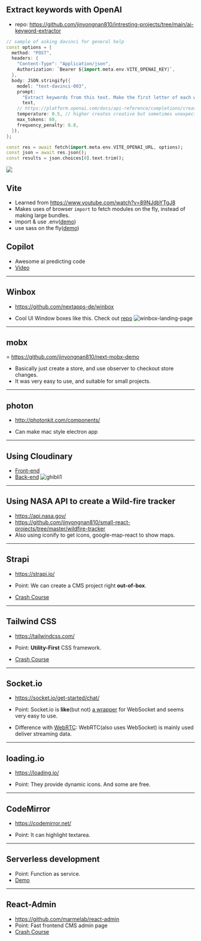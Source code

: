 ## Extract keywords with OpenAI

- repo: https://github.com/jinyongnan810/intresting-projects/tree/main/ai-keyword-extractor

```dart
// sample of asking davinci for general help
const options = {
  method: "POST",
  headers: {
    "Content-Type": "Application/json",
    Authorization: `Bearer ${import.meta.env.VITE_OPENAI_KEY}`,
  },
  body: JSON.stringify({
    model: "text-davinci-003",
    prompt:
      "Extract keywords from this text. Make the first letter of each word uppercase and separate with commas.\n\n" +
      text,
    // https://platform.openai.com/docs/api-reference/completions/create
    temperature: 0.5, // higher creates creative but sometimes unexpected answers, lower creates more conservative and predictable results.
    max_tokens: 60,
    frequency_penalty: 0.8,
  }),
};

const res = await fetch(import.meta.env.VITE_OPENAI_URL, options);
const json = await res.json();
const results = json.choices[0].text.trim();
```

![
](https://firebasestorage.googleapis.com/v0/b/mymemo-98f76.appspot.com/o/uploads%2FSIvHI3wJfEPSACxfj6WH1l53vZx1%2F66e570a9-639f-427b-9076-4227cfe7692c.png?alt=media&token=5378e038-cbdb-433d-baf5-1563811e8226)

## Vite

- Learned from https://www.youtube.com/watch?v=89NJdbYTgJ8
- Makes uses of browser `import` to fetch modules on the fly, instead of making large bundles.
- import & use .env([demo](https://github.com/jinyongnan810/intresting-projects/commit/87079ab69aa6048a8fe704e327e85ec8d32b9368))
- use sass on the fly([demo](https://github.com/jinyongnan810/intresting-projects/commit/bd2a40d3b6e5e28cffba1e1794c3e5a6a2955eb7))

## Copilot

- Awesome ai predicting code
- [Video](https://www.youtube.com/watch?v=DeO7xLXORpY)

---

## Winbox

- https://github.com/nextapps-de/winbox

- Cool UI Window boxes like this. Check out [repo](https://github.com/jinyongnan810/jinyongnan810.github.io/tree/master/Vanilla/Winbox-Landing-Page)
  ![winbox-landing-page](https://res.cloudinary.com/dsiz9ikkt/image/upload/v1622257148/bfxya0b5mq03x1revlsi.png)

---

## mobx

= https://github.com/jinyongnan810/next-mobx-demo

- Basically just create a store, and use observer to checkout store changes.
- It was very easy to use, and suitable for small projects.

---

## photon

- http://photonkit.com/components/

- Can make mac style electron app

---

## Using Cloudinary

- [Front-end](https://github.com/jinyongnan810/mymemo-2-frontend/blob/8349263e42c6e7d8501f6953436f14c2ae6ff50f/src/components/layout/FileUploader.js)
- [Back-end](https://github.com/jinyongnan810/mymemo-2/blob/master/api/memo/controllers/upload.js)
  ![ghibli1](https://res.cloudinary.com/dsiz9ikkt/image/upload/v1609504285/bfymbxi1xez9bvs0clav.jpg)

---

## Using NASA API to create a Wild-fire tracker

- https://api.nasa.gov/
- https://github.com/jinyongnan810/small-react-projects/tree/master/wildfire-tracker
- Also using iconify to get icons, google-map-react to show maps.

---

## Strapi

- https://strapi.io/

- Point: We can create a CMS project right **out-of-box**.
- [Crash Course](https://www.youtube.com/watch?v=6FnwAbd2SDY)

---

## Tailwind CSS

- https://tailwindcss.com/

- Point: **Utility-First** CSS framework.
- [Crash Course](https://www.youtube.com/watch?v=UBOj6rqRUME)

---

## Socket.io

- https://socket.io/get-started/chat/

- Point: Socket.io is **like**(but not) [a wrapper](https://socket.io/docs/) for WebSocket and seems very easy to use.
- Difference with [WebRTC](https://webrtc.org/): WebRTC(also uses WebSocket) is mainly used deliver streaming data.

---

## loading.io

- https://loading.io/

- Point: They provide dynamic icons. And some are free.

---

## CodeMirror

- https://codemirror.net/

- Point: It can highlight textarea.

---

## Serverless development

- Point: Function as service.
- [Demo](https://kentcdodds.com/blog/super-simple-start-to-serverless)

---

## React-Admin

- https://github.com/marmelab/react-admin
- Point: Fast frontend CMS admin page
- [Crash Course](https://www.youtube.com/watch?v=HRmdj-HpJyE)
